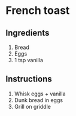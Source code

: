 # French toast

## Ingredients
1. Bread
1. Eggs
2. 1 tsp vanilla

## Instructions
1. Whisk eggs + vanilla
1. Dunk bread in eggs
1. Grill on griddle
